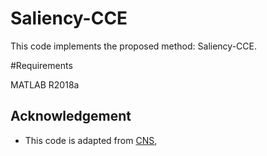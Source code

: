 # Saliency-CCE
This code implements the proposed method: Saliency-CCE.

#Requirements

MATLAB R2018a 

## Acknowledgement
* This code is adapted from [CNS](https://github.com/jinglou/p2019-cns-sod), 

